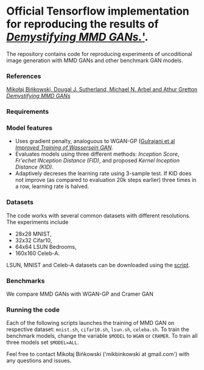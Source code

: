 # Official Tensorflow implementation for reproducing the results of [*Demystifying MMD GANs.*'](https://arxiv.org/abs/1801.01401).

The repository contains code for reproducing experiments of uncoditional image generation with MMD GANs and other benchmark GAN models. 

### References
[Mikołaj Bińkowski, Dougal J. Sutherland, Michael N. Arbel and Athur Gretton *Demystifying MMD GANs*](https://arxiv.org/abs/1801.01401)

### Requirements


### Model features
- Uses gradient penalty, analoguous to WGAN-GP ([Gulrajani et al *Improved Training of Wassersein GAN*](https://arxiv.org/abs/1704.00028). 
- Evaluates models using three different methods: *Inception Score*, *Fr\'echet INception Distance (FID)*, and proposed *Kernel Inception Distance (KID)*.
- Adaptively decreses the learning rate using 3-sample test. If KID does not improve (as compared to evaluation 20k steps earlier) three times in a row, learning rate is halved.

### Datasets
The code works with several common datasets with different resolutions. The experiments include
- 28x28 MNIST,
- 32x32 Cifar10,
- 64x64 LSUN Bedrooms,
- 160x160 Celeb-A.
 
LSUN, MNIST and Celeb-A datasets can be downloaded using the [script](https://github.com/carpedm20/DCGAN-tensorflow/blob/master/download.py).

### Benchmarks

We compare MMD GANs with WGAN-GP and Cramer GAN


### Running the code
Each of the following scripts launches the training of MMD GAN on respective dataset: `mnist.sh`, `cifar10.sh`, `lsun.sh`, `celeba.sh`. To train the benchmark models, change the variable `$MODEL` to `WGAN` or `CRAMER`. To train all three models set `$MODEL=ALL`.



Feel free to contact Mikołaj Bińkowski ('mikbinkowski at gmail.com') with any 
questions and issues.

